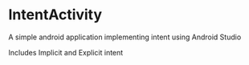 # IntentActivity
A simple android application implementing intent using Android Studio

Includes Implicit and Explicit intent
